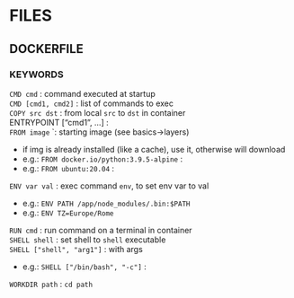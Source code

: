 # FILES

## DOCKERFILE  
  
### KEYWORDS 

`CMD cmd` : command executed at startup  
`CMD [cmd1, cmd2]` : list of commands to exec  
`COPY src dst` : from local `src` to `dst` in container  
ENTRYPOINT [“cmd1”, …] :   
`FROM image` `: starting image (see basics->layers)  
*	if img is already installed (like a cache), use it, otherwise will download  
*	e.g.: `FROM docker.io/python:3.9.5-alpine` :  
*	e.g.: `FROM ubuntu:20.04` :  

`ENV var val` : exec command `env`, to set env var to val
*	e.g.: `ENV PATH /app/node_modules/.bin:$PATH`
*	e.g.: `ENV TZ=Europe/Rome`

`RUN cmd` : run command on a terminal in container  
`SHELL shell` : set shell to `shell` executable  
`SHELL ["shell", "arg1"]` : with args  
*	e.g.: `SHELL ["/bin/bash", "-c"]` : 

`WORKDIR path` : `cd path`  
